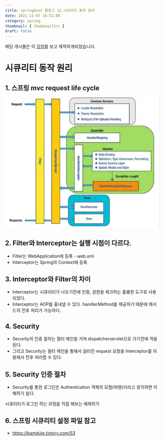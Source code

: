 ```yaml
---
title: springboot 블로그 12.시큐리티 동작 원리
date: 2021-11-07 16:51:00
category: spring
thumbnail: { thumbnailSrc }
draft: false
---
```


해당 게시물은 이 [강의](https://edu.goorm.io/lecture/24605/스프링부트-나만의-블로그-만들기)를 보고 제작하게되었습니다.

# 시큐리티 동작 원리

## 1. 스프링 mvc request life cycle

![img](./images/mvclifecycle.png)

## 2. Filter와 Interceptor는 실행 시점이 다르다.

- Filter는 WebApplication에 등록 - web.xml
- Interceptor는 Spring의 Context에 등록

## 3. Interceptor와 Filter의 차이

- Interceptor는 시큐리티가 나오기전에 인증, 권한을 체크하는 훌륭한 도구로 사용되었다.
- Interceptor는 AOP를 흉내낼 수 있다. handlerMethod를 제공하기 때문에 메서드의 전후 처리가 가능하다.

## 4. Security

- Security의 인증 절차는 필터 체인을 거쳐 dispatcherservlet으로 가기전에 적용된다.
- 그리고 Security는 필터 체인을 통해서 걸러진 request 요청을 Interceptor를 이용해서 전후 처리할 수 있다.

## 5. Security 인증 절차

- Security를 통한 로그인은 Authentication 객체의 모험(여행)이라고 생각하면 이해하기 쉽다.

시큐리티가 로그인 하는 과정을 직접 해보는 예제하기

## 6. 스프링 시큐리티 설정 파일 참고

- https://bamdule.tistory.com/53
